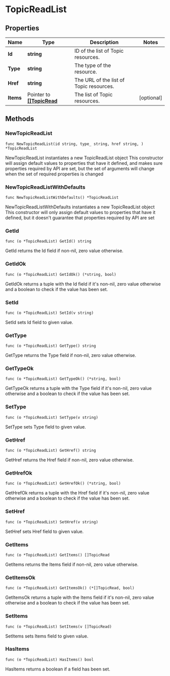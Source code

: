 # TopicReadList

## Properties

|Name | Type | Description | Notes|
|------------ | ------------- | ------------- | -------------|
|**Id** | **string** | ID of the list of Topic resources. | |
|**Type** | **string** | The type of the resource. | |
|**Href** | **string** | The URL of the list of Topic resources. | |
|**Items** | Pointer to [**[]TopicRead**](TopicRead.md) | The list of Topic resources. | [optional] |

## Methods

### NewTopicReadList

`func NewTopicReadList(id string, type_ string, href string, ) *TopicReadList`

NewTopicReadList instantiates a new TopicReadList object
This constructor will assign default values to properties that have it defined,
and makes sure properties required by API are set, but the set of arguments
will change when the set of required properties is changed

### NewTopicReadListWithDefaults

`func NewTopicReadListWithDefaults() *TopicReadList`

NewTopicReadListWithDefaults instantiates a new TopicReadList object
This constructor will only assign default values to properties that have it defined,
but it doesn't guarantee that properties required by API are set

### GetId

`func (o *TopicReadList) GetId() string`

GetId returns the Id field if non-nil, zero value otherwise.

### GetIdOk

`func (o *TopicReadList) GetIdOk() (*string, bool)`

GetIdOk returns a tuple with the Id field if it's non-nil, zero value otherwise
and a boolean to check if the value has been set.

### SetId

`func (o *TopicReadList) SetId(v string)`

SetId sets Id field to given value.


### GetType

`func (o *TopicReadList) GetType() string`

GetType returns the Type field if non-nil, zero value otherwise.

### GetTypeOk

`func (o *TopicReadList) GetTypeOk() (*string, bool)`

GetTypeOk returns a tuple with the Type field if it's non-nil, zero value otherwise
and a boolean to check if the value has been set.

### SetType

`func (o *TopicReadList) SetType(v string)`

SetType sets Type field to given value.


### GetHref

`func (o *TopicReadList) GetHref() string`

GetHref returns the Href field if non-nil, zero value otherwise.

### GetHrefOk

`func (o *TopicReadList) GetHrefOk() (*string, bool)`

GetHrefOk returns a tuple with the Href field if it's non-nil, zero value otherwise
and a boolean to check if the value has been set.

### SetHref

`func (o *TopicReadList) SetHref(v string)`

SetHref sets Href field to given value.


### GetItems

`func (o *TopicReadList) GetItems() []TopicRead`

GetItems returns the Items field if non-nil, zero value otherwise.

### GetItemsOk

`func (o *TopicReadList) GetItemsOk() (*[]TopicRead, bool)`

GetItemsOk returns a tuple with the Items field if it's non-nil, zero value otherwise
and a boolean to check if the value has been set.

### SetItems

`func (o *TopicReadList) SetItems(v []TopicRead)`

SetItems sets Items field to given value.

### HasItems

`func (o *TopicReadList) HasItems() bool`

HasItems returns a boolean if a field has been set.


